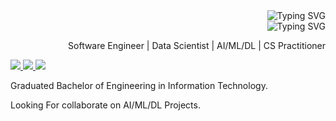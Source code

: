 <div style="text-align: right; margin: 0 auto; max-width: -80%;">
    <img src="https://readme-typing-svg.demolab.com?font=Georgia&size=32&duration=1900&pause=150&multiline=true&width=500&height=40&lines=Mohit+Janbandhu" alt="Typing SVG" />
</div>
<div style="text-align: right; margin: 0 auto; max-width: -80%;">
    <img src="https://readme-typing-svg.demolab.com?font=Georgia&size=18&duration=2000&pause=250&multiline=true&width=500&height=25&lines=Certified Data Scientist" alt="Typing SVG" />
    <p>Software Engineer | Data Scientist | AI/ML/DL | CS Practitioner </p>
</div>
<p align="left">
    <!-- Links to personal website, resume, LinkedIn, and email -->
    <a href="https://www.linkedin.com/in/mohitjanbandhu">
        <img src="https://img.shields.io/badge/-Linkedin-blue?style=flat-square&logo=linkedin">
    </a>
    <a href="mailto:mojanbandhu@gmail.com">
        <img src="https://img.shields.io/badge/-Email-red?style=flat-square&logo=gmail&logoColor=white">
    </a>
    <a href="https://www.kaggle.com/mohitjanbandhu">
        <img src="https://img.shields.io/badge/-Kaggle-blue?style=flat-square&logo=Kaggle&logoColor=white">
    </a>
</p>
<!--
-
-
-
-
-
-
--->

<p> Graduated Bachelor of Engineering in Information Technology. </p>
<p> Looking For collaborate on AI/ML/DL Projects.</p>



 
